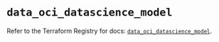# `data_oci_datascience_model`

Refer to the Terraform Registry for docs: [`data_oci_datascience_model`](https://registry.terraform.io/providers/oracle/oci/7.19.0/docs/data-sources/datascience_model).
